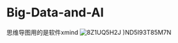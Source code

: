 # Big-Data-and-AI
思维导图用的是软件xmind
![8Z1UQ5H2J )ND5I93T85M7N](https://github.com/oufup/Big-Data-and-AI/assets/150116807/bb93e489-c687-4018-9e08-3418e430b94c)
